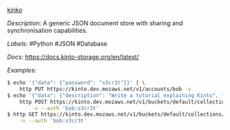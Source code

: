 [kinko](https://github.com/Kinto/kinto)

*Description*: A generic JSON document store with sharing and synchronisation capabilities.

*Labels*: #Python #JSON #Database

*Docs*: https://docs.kinto-storage.org/en/latest/

*Examples*:

```bash
$ echo '{"data": {"password": "s3cr3t"}}' | \
    http PUT https://kinto.dev.mozaws.net/v1/accounts/bob -v
$ echo '{"data": {"description": "Write a tutorial explaining Kinto", "status": "todo"}}' | \
    http POST https://kinto.dev.mozaws.net/v1/buckets/default/collections/tasks/records \
        -v --auth 'bob:s3cr3t'
$ http GET https://kinto.dev.mozaws.net/v1/buckets/default/collections/tasks/records \
    -v --auth 'bob:s3cr3t'
```
